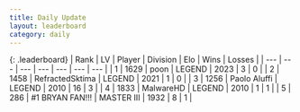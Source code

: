 ```yaml
---
title: Daily Update
layout: leaderboard
category: daily
---
```


{: .leaderboard}
| Rank | LV | Player | Division | Elo | Wins | Losses |
| --- | --- | --- | --- | --- | --- | --- |
| <span data-change="1">1</span> | 1629 | <span title="ID: 540690">poon</span> | LEGEND | <span data-change="-216">2023</span> | <span data-change="-114">3</span> | <span data-change="-50">0</span> |
| <span data-change="1">2</span> | 1458 | <span title="ID: 402846">RefractedSktima</span> | LEGEND | <span data-change="-215">2021</span> | <span data-change="-125">1</span> | <span data-change="-50">0</span> |
| <span data-change="23">3</span> | 1256 | <span title="ID: 512212">Paolo Aluffi</span> | LEGEND | <span data-change="-64">2010</span> | <span data-change="-62">16</span> | <span data-change="-45">3</span> |
| <span data-change="-3">4</span> | 1833 | <span title="ID: 261794">MalwareHD</span> | LEGEND | <span data-change="-281">2010</span> | <span data-change="-144">1</span> | <span data-change="-61">1</span> |
| <span data-change="68">5</span> | 286 | <span title="ID: 756342">#1 BRYAN FAN!!!</span> | MASTER III | <span data-change="-77">1932</span> | <span data-change="-91">8</span> | <span data-change="-72">1</span> |